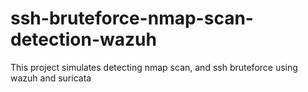 # ssh-bruteforce-nmap-scan-detection-wazuh
This project simulates detecting nmap scan, and ssh bruteforce using wazuh and suricata
